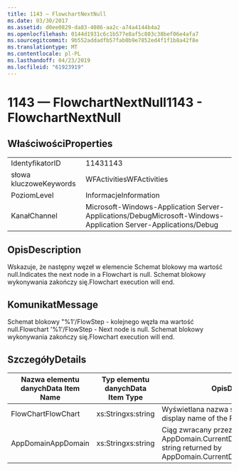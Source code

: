 ```yaml
---
title: 1143 — FlowchartNextNull
ms.date: 03/30/2017
ms.assetid: d0ee0829-da83-4086-aa2c-a74a4144b4a2
ms.openlocfilehash: 0144d1931c6c1b577e8af5c803c38bef06e4afa7
ms.sourcegitcommit: 9b552addadfb57fab0b9e7852ed4f1f1b8a42f8e
ms.translationtype: MT
ms.contentlocale: pl-PL
ms.lasthandoff: 04/23/2019
ms.locfileid: "61923919"
---
```

# <a name="1143---flowchartnextnull"></a><span data-ttu-id="c8af6-102">1143 — FlowchartNextNull</span><span class="sxs-lookup"><span data-stu-id="c8af6-102">1143 - FlowchartNextNull</span></span>
## <a name="properties"></a><span data-ttu-id="c8af6-103">Właściwości</span><span class="sxs-lookup"><span data-stu-id="c8af6-103">Properties</span></span>  
  
|||  
|-|-|  
|<span data-ttu-id="c8af6-104">Identyfikator</span><span class="sxs-lookup"><span data-stu-id="c8af6-104">ID</span></span>|<span data-ttu-id="c8af6-105">1143</span><span class="sxs-lookup"><span data-stu-id="c8af6-105">1143</span></span>|  
|<span data-ttu-id="c8af6-106">słowa kluczowe</span><span class="sxs-lookup"><span data-stu-id="c8af6-106">Keywords</span></span>|<span data-ttu-id="c8af6-107">WFActivities</span><span class="sxs-lookup"><span data-stu-id="c8af6-107">WFActivities</span></span>|  
|<span data-ttu-id="c8af6-108">Poziom</span><span class="sxs-lookup"><span data-stu-id="c8af6-108">Level</span></span>|<span data-ttu-id="c8af6-109">Informacje</span><span class="sxs-lookup"><span data-stu-id="c8af6-109">Information</span></span>|  
|<span data-ttu-id="c8af6-110">Kanał</span><span class="sxs-lookup"><span data-stu-id="c8af6-110">Channel</span></span>|<span data-ttu-id="c8af6-111">Microsoft-Windows-Application Server-Applications/Debug</span><span class="sxs-lookup"><span data-stu-id="c8af6-111">Microsoft-Windows-Application Server-Applications/Debug</span></span>|  
  
## <a name="description"></a><span data-ttu-id="c8af6-112">Opis</span><span class="sxs-lookup"><span data-stu-id="c8af6-112">Description</span></span>  
 <span data-ttu-id="c8af6-113">Wskazuje, że następny węzeł w elemencie Schemat blokowy ma wartość null.</span><span class="sxs-lookup"><span data-stu-id="c8af6-113">Indicates the next node in a Flowchart is null.</span></span> <span data-ttu-id="c8af6-114">Schemat blokowy wykonywania zakończy się.</span><span class="sxs-lookup"><span data-stu-id="c8af6-114">Flowchart execution will end.</span></span>  
  
## <a name="message"></a><span data-ttu-id="c8af6-115">Komunikat</span><span class="sxs-lookup"><span data-stu-id="c8af6-115">Message</span></span>  
 <span data-ttu-id="c8af6-116">Schemat blokowy "%1'/FlowStep - kolejnego węzła ma wartość null.</span><span class="sxs-lookup"><span data-stu-id="c8af6-116">Flowchart '%1'/FlowStep - Next node is null.</span></span> <span data-ttu-id="c8af6-117">Schemat blokowy wykonywania zakończy się.</span><span class="sxs-lookup"><span data-stu-id="c8af6-117">Flowchart execution will end.</span></span>  
  
## <a name="details"></a><span data-ttu-id="c8af6-118">Szczegóły</span><span class="sxs-lookup"><span data-stu-id="c8af6-118">Details</span></span>  
  
|<span data-ttu-id="c8af6-119">Nazwa elementu danych</span><span class="sxs-lookup"><span data-stu-id="c8af6-119">Data Item Name</span></span>|<span data-ttu-id="c8af6-120">Typ elementu danych</span><span class="sxs-lookup"><span data-stu-id="c8af6-120">Data Item Type</span></span>|<span data-ttu-id="c8af6-121">Opis</span><span class="sxs-lookup"><span data-stu-id="c8af6-121">Description</span></span>|  
|--------------------|--------------------|-----------------|  
|<span data-ttu-id="c8af6-122">FlowChart</span><span class="sxs-lookup"><span data-stu-id="c8af6-122">FlowChart</span></span>|<span data-ttu-id="c8af6-123">xs:String</span><span class="sxs-lookup"><span data-stu-id="c8af6-123">xs:string</span></span>|<span data-ttu-id="c8af6-124">Wyświetlana nazwa schematu blokowego.</span><span class="sxs-lookup"><span data-stu-id="c8af6-124">The display name of the FlowChart.</span></span>|  
|<span data-ttu-id="c8af6-125">AppDomain</span><span class="sxs-lookup"><span data-stu-id="c8af6-125">AppDomain</span></span>|<span data-ttu-id="c8af6-126">xs:String</span><span class="sxs-lookup"><span data-stu-id="c8af6-126">xs:string</span></span>|<span data-ttu-id="c8af6-127">Ciąg zwracany przez AppDomain.CurrentDomain.FriendlyName.</span><span class="sxs-lookup"><span data-stu-id="c8af6-127">The string returned by AppDomain.CurrentDomain.FriendlyName.</span></span>|
